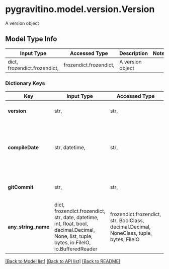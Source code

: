 # pygravitino.model.version.Version

A version object

## Model Type Info
Input Type | Accessed Type | Description | Notes
------------ | ------------- | ------------- | -------------
dict, frozendict.frozendict,  | frozendict.frozendict,  | A version object | 

### Dictionary Keys
Key | Input Type | Accessed Type | Description | Notes
------------ | ------------- | ------------- | ------------- | -------------
**version** | str,  | str,  | The version of the entity | 
**compileDate** | str, datetime,  | str,  | The date and time the entity was compiled | [optional] value must conform to RFC-3339 date-time
**gitCommit** | str,  | str,  | The git commit hash of the entity | [optional] 
**any_string_name** | dict, frozendict.frozendict, str, date, datetime, int, float, bool, decimal.Decimal, None, list, tuple, bytes, io.FileIO, io.BufferedReader | frozendict.frozendict, str, BoolClass, decimal.Decimal, NoneClass, tuple, bytes, FileIO | any string name can be used but the value must be the correct type | [optional]

[[Back to Model list]](../../README.md#documentation-for-models) [[Back to API list]](../../README.md#documentation-for-api-endpoints) [[Back to README]](../../README.md)

